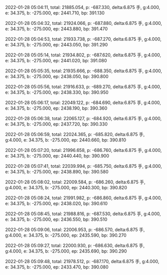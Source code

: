 2022-01-28 05:04:11, total: 21885.054, p: -687.330, delta:6.875 手, g:4.000, e: 34.375, b: -275.000, ep: 2441.710, bp: 391.130

2022-01-28 05:04:32, total: 21924.066, p: -687.880, delta:6.875 手, g:4.000, e: 34.375, b: -275.000, ep: 2443.880, bp: 391.470

2022-01-28 05:04:53, total: 21933.738, p: -687.270, delta:6.875 手, g:4.000, e: 34.375, b: -275.000, ep: 2443.050, bp: 391.290

2022-01-28 05:05:14, total: 21934.802, p: -687.620, delta:6.875 手, g:4.000, e: 34.375, b: -275.000, ep: 2441.020, bp: 391.080

2022-01-28 05:05:35, total: 21935.666, p: -688.350, delta:6.875 手, g:4.000, e: 34.375, b: -275.000, ep: 2438.050, bp: 390.800

2022-01-28 05:05:56, total: 21916.633, p: -689.270, delta:6.875 手, g:4.000, e: 34.375, b: -275.000, ep: 2438.330, bp: 390.950

2022-01-28 05:06:17, total: 22049.122, p: -684.690, delta:6.875 手, g:4.000, e: 34.375, b: -275.000, ep: 2438.190, bp: 390.360

2022-01-28 05:06:38, total: 22065.127, p: -684.920, delta:6.875 手, g:4.000, e: 34.375, b: -275.000, ep: 2437.720, bp: 390.330

2022-01-28 05:06:59, total: 22024.365, p: -685.820, delta:6.875 手, g:4.000, e: 34.375, b: -275.000, ep: 2440.660, bp: 390.810

2022-01-28 05:07:20, total: 21996.658, p: -686.760, delta:6.875 手, g:4.000, e: 34.375, b: -275.000, ep: 2440.440, bp: 390.900

2022-01-28 05:07:41, total: 22039.994, p: -685.750, delta:6.875 手, g:4.000, e: 34.375, b: -275.000, ep: 2438.890, bp: 390.580

2022-01-28 05:08:02, total: 22009.584, p: -686.260, delta:6.875 手, g:4.000, e: 34.375, b: -275.000, ep: 2440.300, bp: 390.820

2022-01-28 05:08:24, total: 21991.982, p: -686.860, delta:6.875 手, g:4.000, e: 34.375, b: -275.000, ep: 2438.020, bp: 390.610

2022-01-28 05:08:45, total: 21988.816, p: -687.530, delta:6.875 手, g:4.000, e: 34.375, b: -275.000, ep: 2436.550, bp: 390.510

2022-01-28 05:09:06, total: 22006.953, p: -686.570, delta:6.875 手, g:4.000, e: 34.375, b: -275.000, ep: 2435.590, bp: 390.270

2022-01-28 05:09:27, total: 22000.930, p: -686.630, delta:6.875 手, g:4.000, e: 34.375, b: -275.000, ep: 2435.690, bp: 390.290

2022-01-28 05:09:48, total: 21978.512, p: -687.170, delta:6.875 手, g:4.000, e: 34.375, b: -275.000, ep: 2433.470, bp: 390.080